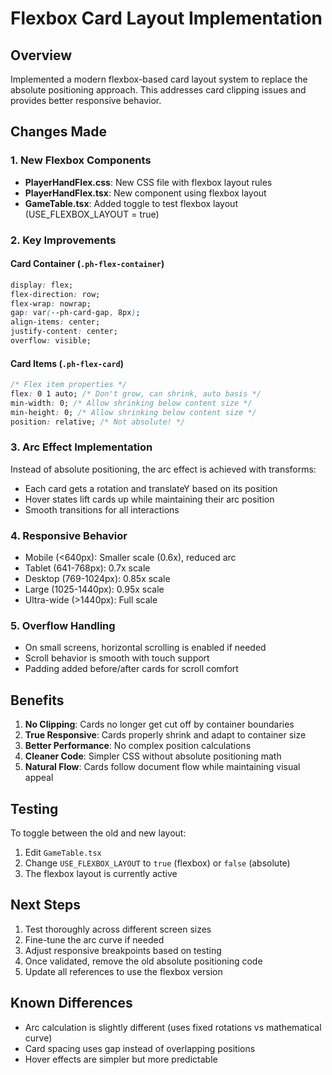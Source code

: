 # Flexbox Card Layout Implementation

## Overview
Implemented a modern flexbox-based card layout system to replace the absolute positioning approach. This addresses card clipping issues and provides better responsive behavior.

## Changes Made

### 1. New Flexbox Components
- **PlayerHandFlex.css**: New CSS file with flexbox layout rules
- **PlayerHandFlex.tsx**: New component using flexbox layout
- **GameTable.tsx**: Added toggle to test flexbox layout (USE_FLEXBOX_LAYOUT = true)

### 2. Key Improvements

#### Card Container (`.ph-flex-container`)
```css
display: flex;
flex-direction: row;
flex-wrap: nowrap;
gap: var(--ph-card-gap, 8px);
align-items: center;
justify-content: center;
overflow: visible;
```

#### Card Items (`.ph-flex-card`)
```css
/* Flex item properties */
flex: 0 1 auto; /* Don't grow, can shrink, auto basis */
min-width: 0; /* Allow shrinking below content size */
min-height: 0; /* Allow shrinking below content size */
position: relative; /* Not absolute! */
```

### 3. Arc Effect Implementation
Instead of absolute positioning, the arc effect is achieved with transforms:
- Each card gets a rotation and translateY based on its position
- Hover states lift cards up while maintaining their arc position
- Smooth transitions for all interactions

### 4. Responsive Behavior
- Mobile (<640px): Smaller scale (0.6x), reduced arc
- Tablet (641-768px): 0.7x scale
- Desktop (769-1024px): 0.85x scale
- Large (1025-1440px): 0.95x scale
- Ultra-wide (>1440px): Full scale

### 5. Overflow Handling
- On small screens, horizontal scrolling is enabled if needed
- Scroll behavior is smooth with touch support
- Padding added before/after cards for scroll comfort

## Benefits

1. **No Clipping**: Cards no longer get cut off by container boundaries
2. **True Responsive**: Cards properly shrink and adapt to container size
3. **Better Performance**: No complex position calculations
4. **Cleaner Code**: Simpler CSS without absolute positioning math
5. **Natural Flow**: Cards follow document flow while maintaining visual appeal

## Testing

To toggle between the old and new layout:
1. Edit `GameTable.tsx`
2. Change `USE_FLEXBOX_LAYOUT` to `true` (flexbox) or `false` (absolute)
3. The flexbox layout is currently active

## Next Steps

1. Test thoroughly across different screen sizes
2. Fine-tune the arc curve if needed
3. Adjust responsive breakpoints based on testing
4. Once validated, remove the old absolute positioning code
5. Update all references to use the flexbox version

## Known Differences

- Arc calculation is slightly different (uses fixed rotations vs mathematical curve)
- Card spacing uses gap instead of overlapping positions
- Hover effects are simpler but more predictable